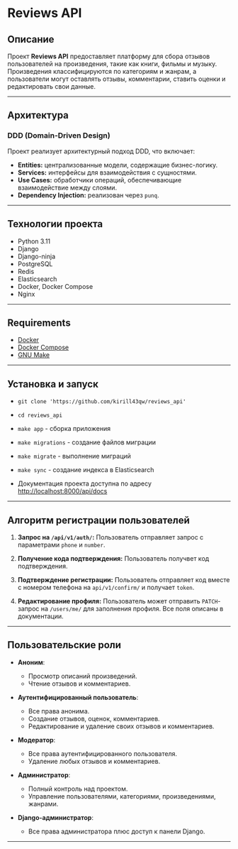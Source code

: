 # Reviews API

## Описание

Проект **Reviews API** предоставляет платформу для сбора отзывов пользователей на произведения, такие как книги, фильмы и музыку. Произведения классифицируются по категориям и жанрам, а пользователи могут оставлять отзывы, комментарии, ставить оценки и редактировать свои данные.

---

## Архитектура

### DDD (Domain-Driven Design)
Проект реализует архитектурный подход DDD, что включает:

- **Entities:** централизованные модели, содержащие бизнес-логику.
- **Services:** интерфейсы для взаимодействия с сущностями.
- **Use Cases:** обработчики операций, обеспечивающие взаимодействие между слоями.
- **Dependency Injection:** реализован через `punq`.

---

## Технологии проекта

- Python 3.11
- Django
- Django-ninja
- PostgreSQL
- Redis
- Elasticsearch
- Docker, Docker Compose
- Nginx

---

## Requirements

- [Docker](https://www.docker.com/get-started)
- [Docker Compose](https://docs.docker.com/compose/install/)
- [GNU Make](https://www.gnu.org/software/make/)

---

## Установка и запуск
* `git clone 'https://github.com/kirill43qw/reviews_api'`
* `cd reviews_api`
* `make app` - сборка приложения
* `make migrations` - создание файлов миграции
* `make migrate` - выполнение миграций
* `make sync` -  создание индекса в Elasticsearch

* Документация проекта доступна по адресу [http://localhost:8000/api/docs](http://localhost:8000/api/docs)

---
## Алгоритм регистрации пользователей

1. **Запрос на `/api/v1/auth/`:**
   Пользователь отправляет запрос с параметрами `phone` и `number`.
   
2. **Получение кода подтверждения:**
   Пользователь получвет код подтверждения.

3. **Подтверждение регистрации:**
   Пользователь отправляет код вместе с номером телефона на `api/v1/confirm/` и получает `token`.

4. **Редактирование профиля:**
   Пользователь может отправить `PATCH`-запрос на `/users/me/` для заполнения профиля. Все поля описаны в документации.

---

## Пользовательские роли

- **Аноним**:
  - Просмотр описаний произведений.
  - Чтение отзывов и комментариев.

- **Аутентифицированный пользователь**:
  - Все права анонима.
  - Создание отзывов, оценок, комментариев.
  - Редактирование и удаление своих отзывов и комментариев.

- **Модератор**:
  - Все права аутентифицированного пользователя.
  - Удаление любых отзывов и комментариев.

- **Администратор**:
  - Полный контроль над проектом.
  - Управление пользователями, категориями, произведениями, жанрами.

- **Django-администратор**:
  - Все права администратора плюс доступ к панели Django.

---



